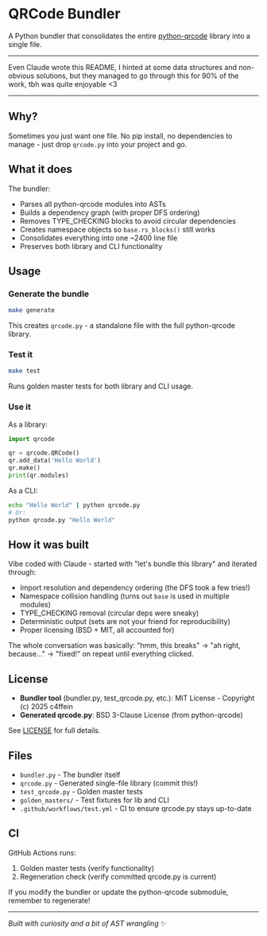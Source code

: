 # QRCode Bundler

A Python bundler that consolidates the entire [python-qrcode](https://github.com/lincolnloop/python-qrcode) library into a single file.

---

Even Claude wrote this README, I hinted at some data structures and non-obvious solutions, but they managed to go through this for 90% of the work, tbh was quite enjoyable <3

---

## Why?

Sometimes you just want one file. No pip install, no dependencies to manage - just drop `qrcode.py` into your project and go.

## What it does

The bundler:
- Parses all python-qrcode modules into ASTs
- Builds a dependency graph (with proper DFS ordering)
- Removes TYPE_CHECKING blocks to avoid circular dependencies
- Creates namespace objects so `base.rs_blocks()` still works
- Consolidates everything into one ~2400 line file
- Preserves both library and CLI functionality

## Usage

### Generate the bundle

```bash
make generate
```

This creates `qrcode.py` - a standalone file with the full python-qrcode library.

### Test it

```bash
make test
```

Runs golden master tests for both library and CLI usage.

### Use it

As a library:
```python
import qrcode

qr = qrcode.QRCode()
qr.add_data('Hello World')
qr.make()
print(qr.modules)
```

As a CLI:
```bash
echo "Hello World" | python qrcode.py
# Or:
python qrcode.py "Hello World"
```

## How it was built

Vibe coded with Claude - started with "let's bundle this library" and iterated through:
- Import resolution and dependency ordering (the DFS took a few tries!)
- Namespace collision handling (turns out `base` is used in multiple modules)
- TYPE_CHECKING removal (circular deps were sneaky)
- Deterministic output (sets are not your friend for reproducibility)
- Proper licensing (BSD + MIT, all accounted for)

The whole conversation was basically: "hmm, this breaks" → "ah right, because..." → "fixed!" on repeat until everything clicked.

## License

- **Bundler tool** (bundler.py, test_qrcode.py, etc.): MIT License - Copyright (c) 2025 c4ffein
- **Generated qrcode.py**: BSD 3-Clause License (from python-qrcode)

See [LICENSE](LICENSE) for full details.

## Files

- `bundler.py` - The bundler itself
- `qrcode.py` - Generated single-file library (commit this!)
- `test_qrcode.py` - Golden master tests
- `golden_masters/` - Test fixtures for lib and CLI
- `.github/workflows/test.yml` - CI to ensure qrcode.py stays up-to-date

## CI

GitHub Actions runs:
1. Golden master tests (verify functionality)
2. Regeneration check (verify committed qrcode.py is current)

If you modify the bundler or update the python-qrcode submodule, remember to regenerate!

---

*Built with curiosity and a bit of AST wrangling* ✨
